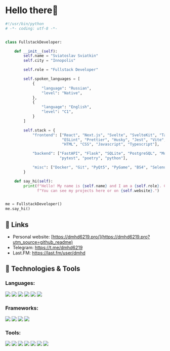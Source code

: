 # Hello there👋

```python
#!/usr/bin/python
# -*- coding: utf-8 -*-


class FullstackDeveloper:

    def __init__(self):
        self.name = "Sviatoslav Sviatkin"
        self.city = "Innopolis"

        self.role = "Fullstack Developer"

        self.spoken_languages = [
            {
                "language": "Russian",
                "level": "Native",
            },
            {
                "language": "English",
                "level": "C1",
            }
        ]

        self.stack = {
            "frontend": ["React", "Next.js", "Svelte", "SvelteKit", "TailwindCSS", "Framer-Motion", "Styled-Components",
                         "ESLint", "Prettier", "Husky", "Jest", "Vite",
                         "HTML", "CSS", "Javascript", "Typescript"],

            "backend": ["FastAPI", "Flask", "SQLite", "PostgreSQL", "MongoDB", "SQLAlchemy", "Alembic", "pylint",
                        "pytest", "poetry", "python"],

            "misc": ["Docker", "Git", "PyQt5", "PyGame", "BS4", "Selenuim", "Forge", "LaTeX"]
        }

    def say_hi(self):
        print(f"Hello! My name is {self.name} and I am a {self.role}. Currently I live in {self.city}. "
              f"You can see my projects here or on {self.website}.")


me = FullstackDeveloper()
me.say_hi()

```

## 📝 Links

- Personal website: [https://dmhd6219.pro/](https://dmhd6219.pro?utm_source=github_readme)
- Telegram: https://t.me/dmhd6219
- Last.FM: https://last.fm/user/dmhd

## 🔧 Technologies & Tools

### Languages:

![](https://img.shields.io/badge/JavaScript-323330?style=for-the-badge&logo=javascript&logoColor=F7DF1E)
![](https://img.shields.io/badge/TypeScript-007ACC?style=for-the-badge&logo=typescript&logoColor=white)
![](https://img.shields.io/badge/Python-14354C?style=for-the-badge&logo=python&logoColor=white)
![](https://img.shields.io/badge/Java-ED8B00?style=for-the-badge&logo=openjdk&logoColor=white)
![](https://img.shields.io/badge/HTML5-E34F26?style=for-the-badge&logo=html5&logoColor=white)
![](https://img.shields.io/badge/CSS3-1572B6?style=for-the-badge&logo=css3&logoColor=white)

### Frameworks:

![](https://img.shields.io/badge/React-20232A?style=for-the-badge&logo=react&logoColor=61DAFB)
![](https://img.shields.io/badge/Svelte-4A4A55?style=for-the-badge&logo=svelte&logoColor=FF3E00)
![](https://img.shields.io/badge/Flask-000000?style=for-the-badge&logo=flask&logoColor=white)
![](https://img.shields.io/badge/FastAPI-000000?style=for-the-badge&logo=fastapi&logoColor=white)

### Tools:

![](https://img.shields.io/badge/docker-369cee?style=for-the-badge&logo=docker&logoColor=white)
![](https://img.shields.io/badge/Tailwind_CSS-38B2AC?style=for-the-badge&logo=tailwind-css&logoColor=white)
![](https://img.shields.io/badge/eslint-3A33D1?style=for-the-badge&logo=eslint&logoColor=white)
![](https://img.shields.io/badge/prettier-1A2C34?style=for-the-badge&logo=prettier&logoColor=F7BA3E)
![](https://img.shields.io/badge/pylint-000?style=for-the-badge&logo=pylint&logoColor=white)
![](https://img.shields.io/badge/Jest-323330?style=for-the-badge&logo=Jest&logoColor=white)
![](https://img.shields.io/badge/LaTeX-1f425f?style=for-the-badge&logo=latex)
